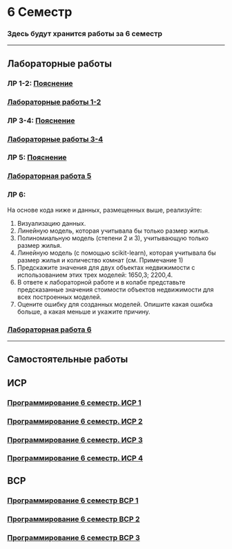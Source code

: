 # 6 Семестр
### Здесь будут хранится работы за 6 семестр
___________________________________________________________________________________
## Лабораторные работы

### ЛР 1-2: [Пояснение](https://replit.com/@zhukov/ClassicIntelligentEvaluations)
### [Лабораторные работы 1-2](https://replit.com/@egorchalapko/Progr6sem1lr#main.py)

### ЛР 3-4: [Пояснение](https://replit.com/@zhukov/sem6-t1-lr2)
### [Лабораторные работы 3-4](https://replit.com/@egorchalapko/Prog6semlab3-4co#main.py)

### ЛР 5: [Пояснение](https://colab.research.google.com/drive/1D50x9OOclUKL3BepB4VL2vwOCirzLTT9?usp=sharing)
### [Лабораторная работа 5](https://colab.research.google.com/drive/1SE8D2kMoAmESOQ1zjgrV6-kp78c0XXh_?usp=sharing)

### ЛР 6:
На основе кода ниже и данных, размещенных выше, реализуйте:
1) Визуализацию данных. 
2) Линейную модель, которая учитывала бы только размер жилья.
3) Полиномиальную модель (степени 2 и 3), учитывающую только размер жилья.
4) Линейную модель (с помощью scikit-learn), которая учитывала бы размер жилья и количество комнат (см. Примечание 1)
5) Предскажите значения для двух объектах недвижимости с использованием этих трех моделей: 1650,3; 2200,4.
6) В ответе к лабораторной работе и в колабе представьте предсказанные значения стоимости объектов недвижимости для всех построенных моделей.
7) Оцените ошибку для созданных моделей. Опишите какая ошибка больше, а какая меньше и укажите причину.
### [Лабораторная работа 6](https://colab.research.google.com/drive/19uWJJNYgbbbZuGtg5vkt8xiLUPEDLwx8?usp=sharing)
___________________________________________________________________________________
## Самостоятельные работы

## ИСР
### [Программирование 6 семестр. ИСР 1](https://github.com/EgorChalapko/Programming_Portfolio/blob/gh-pages/6-sem/%D0%98%D0%A1%D0%A06/%D0%9F%D1%80%D0%BE%D0%B3%D1%80%D0%B0%D0%BC%D0%BC%D0%B8%D1%80%D0%BE%D0%B2%D0%B0%D0%BD%D0%B8%D0%B5%206%20%D1%81%D0%B5%D0%BC%D0%B5%D1%81%D1%82%D1%80.%20%D0%98%D0%A1%D0%A0%201%20%D0%A7%D0%B0%D0%BB%D0%B0%D0%BF%D0%BA%D0%BE%20%D0%95.%20%D0%92..docx)
### [Программирование 6 семестр. ИСР 2](https://github.com/EgorChalapko/Programming_Portfolio/blob/gh-pages/6-sem/%D0%98%D0%A1%D0%A06/%D0%9F%D1%80%D0%BE%D0%B3%D1%80%D0%B0%D0%BC%D0%BC%D0%B8%D1%80%D0%BE%D0%B2%D0%B0%D0%BD%D0%B8%D0%B5%206%20%D1%81%D0%B5%D0%BC%D0%B5%D1%81%D1%82%D1%80.%20%D0%98%D0%A1%D0%A0%202%20%D0%A7%D0%B0%D0%BB%D0%B0%D0%BF%D0%BA%D0%BE%20%D0%95.%20%D0%92..docx)
### [Программирование 6 семестр. ИСР 3](https://github.com/EgorChalapko/Programming_Portfolio/blob/gh-pages/6-sem/%D0%98%D0%A1%D0%A06/%D0%9F%D1%80%D0%BE%D0%B3%D1%80%D0%B0%D0%BC%D0%BC%D0%B8%D1%80%D0%BE%D0%B2%D0%B0%D0%BD%D0%B8%D0%B5%206%20%D1%81%D0%B5%D0%BC%D0%B5%D1%81%D1%82%D1%80.%20%D0%98%D0%A1%D0%A0%203%20%D0%A7%D0%B0%D0%BB%D0%B0%D0%BF%D0%BA%D0%BE%20%D0%95.%20%D0%92..docx)
### [Программирование 6 семестр. ИСР 4](https://github.com/EgorChalapko/Programming_Portfolio/blob/gh-pages/6-sem/%D0%98%D0%A1%D0%A06/%D0%9F%D1%80%D0%BE%D0%B3%D1%80%D0%B0%D0%BC%D0%BC%D0%B8%D1%80%D0%BE%D0%B2%D0%B0%D0%BD%D0%B8%D0%B5%206%20%D1%81%D0%B5%D0%BC%D0%B5%D1%81%D1%82%D1%80.%20%D0%98%D0%A1%D0%A0%204%20%D0%A7%D0%B0%D0%BB%D0%B0%D0%BF%D0%BA%D0%BE%20%D0%95.%20%D0%92..docx)

## ВСР
### [Программирование 6 семестр ВСР 1](https://github.com/EgorChalapko/Programming_Portfolio/blob/gh-pages/6-sem/%D0%92%D0%A1%D0%A06/%D0%9F%D1%80%D0%BE%D0%B3%D1%80%D0%B0%D0%BC%D0%BC%D0%B8%D1%80%D0%BE%D0%B2%D0%B0%D0%BD%D0%B8%D0%B5%206%20%D1%81%D0%B5%D0%BC%D0%B5%D1%81%D1%82%D1%80%20%D0%92%D0%A1%D0%A0%201.%20%D0%A7%D0%B0%D0%BB%D0%B0%D0%BF%D0%BA%D0%BE%20%D0%95.%20%D0%92..docx)
### [Программирование 6 семестр ВСР 2](https://github.com/EgorChalapko/Programming_Portfolio/blob/gh-pages/6-sem/%D0%92%D0%A1%D0%A06/%D0%9F%D1%80%D0%BE%D0%B3%D1%80%D0%B0%D0%BC%D0%BC%D0%B8%D1%80%D0%BE%D0%B2%D0%B0%D0%BD%D0%B8%D0%B5%206%20%D1%81%D0%B5%D0%BC%D0%B5%D1%81%D1%82%D1%80%20%D0%92%D0%A1%D0%A0%202.%20%D0%A7%D0%B0%D0%BB%D0%B0%D0%BF%D0%BA%D0%BE%20%D0%95.%20%D0%92..docx)
### [Программирование 6 семестр ВСР 3](https://github.com/EgorChalapko/Programming_Portfolio/blob/gh-pages/6-sem/%D0%92%D0%A1%D0%A06/%D0%9F%D1%80%D0%BE%D0%B3%D1%80%D0%B0%D0%BC%D0%BC%D0%B8%D1%80%D0%BE%D0%B2%D0%B0%D0%BD%D0%B8%D0%B5%206%20%D1%81%D0%B5%D0%BC%D0%B5%D1%81%D1%82%D1%80%20%D0%92%D0%A1%D0%A0%203.%20%D0%A7%D0%B0%D0%BB%D0%B0%D0%BF%D0%BA%D0%BE%20%D0%95.%20%D0%92..docx)
